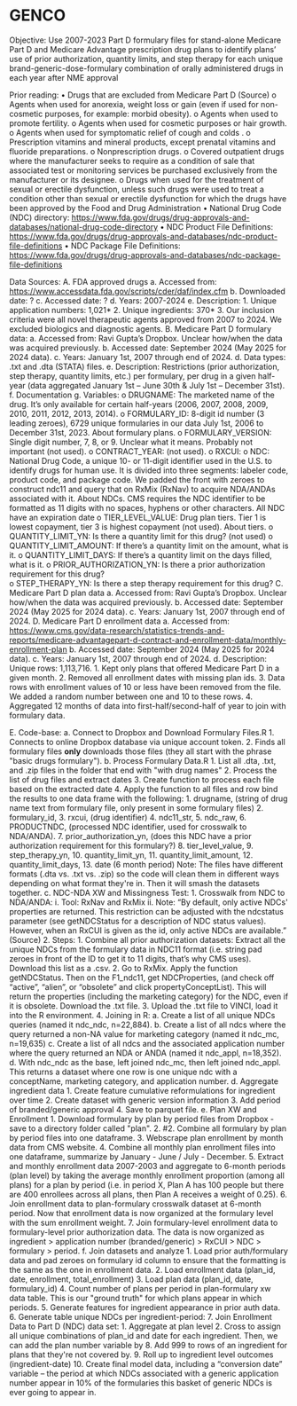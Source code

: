 # GENCO
Objective: 
Use 2007-2023 Part D formulary files for stand-alone Medicare Part D and Medicare Advantage prescription drug plans to identify plans’ use of prior authorization, quantity limits, and step therapy for each unique brand-generic-dose-formulary combination of orally administered drugs in each year after NME approval

Prior reading:
•	Drugs that are excluded from Medicare Part D (Source)
    o	Agents when used for anorexia, weight loss or gain (even if used for non-cosmetic purposes, for example: morbid obesity). 
    o	Agents when used to promote fertility. 
    o	Agents when used for cosmetic purposes or hair growth. 
    o	Agents when used for symptomatic relief of cough and colds . 
    o	Prescription vitamins and mineral products, except prenatal vitamins and fluoride preparations. 
    o	Nonprescription drugs. 
    o	Covered outpatient drugs where the manufacturer seeks to require as a condition of sale that associated test or monitoring services be purchased exclusively from the manufacturer or its designee. 
    o	Drugs when used for the treatment of sexual or erectile dysfunction, unless such drugs were used to treat a condition other than sexual or erectile dysfunction for which the drugs have been approved by the Food and Drug Administration
•	National Drug Code (NDC) directory: https://www.fda.gov/drugs/drug-approvals-and-databases/national-drug-code-directory
•	NDC Product File Definitions: https://www.fda.gov/drugs/drug-approvals-and-databases/ndc-product-file-definitions
•	NDC Package File Definitions: https://www.fda.gov/drugs/drug-approvals-and-databases/ndc-package-file-definitions

Data Sources:
  A.	FDA approved drugs
    a.	Accessed from: https://www.accessdata.fda.gov/scripts/cder/daf/index.cfm
    b.	Downloaded date: ?
    c.	Accessed date: ?
    d.	Years: 2007-2024
    e.	Description:
        1.	Unique application numbers: 1,021*
        2.	Unique ingredients: 370*
        3.	Our inclusion criteria were all novel therapeutic agents approved from 2007 to 2024. We excluded biologics and diagnostic agents. 
  B.	Medicare Part D formulary data:
    a.	Accessed from: Ravi Gupta’s Dropbox. Unclear how/when the data was acquired previously. 
    b.	Accessed date: September 2024 (May 2025 for 2024 data).
    c.	Years: January 1st, 2007 through end of 2024.
    d.	Data types: .txt and .dta (STATA) files.
    e.	Description: Restrictions (prior authorization, step therapy, quantity limits, etc.) per formulary, per drug in a given half-year (data aggregated January 1st – June 30th & July 1st – December 31st). 
    f.	Documentation
    g.	Variables:
          o	DRUGNAME: The marketed name of the drug. It’s only available for certain half-years (2006, 2007, 2008, 2009, 2010, 2011, 2012, 2013, 2014). 
          o	FORMULARY_ID: 8-digit id number (3 leading zeroes), 6729 unique formularies in our data July 1st, 2006 to December 31st, 2023. About formulary plans.
          o	FORMULARY_VERSION: Single digit number, 7, 8, or 9. Unclear what it means. Probably not important (not used).
          o	CONTRACT_YEAR: (not used).
          o	RXCUI: 
          o	NDC: National Drug Code, a unique 10- or 11-digit identifier used in the U.S. to identify drugs for human use. It is divided into three segments: labeler code, product code, and package code. We padded the front with zeroes to construct ndc11 and query that on RxMix (RxNav) to acquire NDA/ANDAs associated with it. About NDCs. CMS requires the NDC identifier to be formatted as 11 digits with no spaces, hyphens or other characters.
  All NDC have an expiration date
    o	TIER_LEVEL_VALUE: Drug plan tiers. Tier 1 is lowest copayment, tier 3 is highest copayment (not used). About tiers.
    o	QUANTITY_LIMIT_YN: Is there a quantity limit for this drug? (not used)
    o	QUANTITY_LIMIT_AMOUNT: If there’s a quantity limit on the amount, what is it. 
    o	QUANTITY_LIMIT_DAYS: If there’s a quantity limit on the days filled, what is it.
    o	PRIOR_AUTHORIZATION_YN: Is there a prior authorization requirement for this drug?  
    o	STEP_THERAPY_YN: Is there a step therapy requirement for this drug?
C.	Medicare Part D plan data 
    a.	Accessed from: Ravi Gupta’s Dropbox. Unclear how/when the data was acquired previously.
    b.	Accessed date: September 2024 (May 2025 for 2024 data).
    c.	Years: January 1st, 2007 through end of 2024.
D.	Medicare Part D enrollment data
    a.	Accessed from: https://www.cms.gov/data-research/statistics-trends-and-reports/medicare-advantagepart-d-contract-and-enrollment-data/monthly-enrollment-plan
    b.	Accessed date: September 2024 (May 2025 for 2024 data).
    c.	Years: January 1st, 2007 through end of 2024.
    d.	Description: Unique rows: 1,113,716.
          1.	Kept only plans that offered Medicare Part D in a given month. 
          2.	Removed all enrollment dates with missing plan ids.
          3.	Data rows with enrollment values of 10 or less have been removed from the file. We added a random number between one and 10 to these rows.
          4.	Aggregated 12 months of data into first-half/second-half of year to join with formulary data.

  E.	Code-base:
      a.	Connect to Dropbox and Download Formulary Files.R
        1.	Connects to online Dropbox database via unique account token.
        2.	Finds all formulary files **only** downloads those files (they all start with the phrase "basic drugs formulary").
  b.	Process Formulary Data.R
        1.	List all .dta, .txt, and .zip files in the folder that end with "with drug names"
        2.	Process the list of drug files and extract dates
        3.	Create function to process each file based on the extracted date
  4.	Apply the function to all files and row bind the results to one data frame with the following:
        1.	drugname, (string of drug name text from formulary file, only present in some formulary files)
        2.	formulary_id, 
        3.	rxcui, (drug identifier)
        4.	ndc11_str,
        5.	ndc_raw,
        6.	PRODUCTNDC, (processed NDC identifier, used for crosswalk to NDA/ANDA).
        7.	prior_authorization_yn, (does this NDC have a prior authorization requirement for this formulary?)
        8.	tier_level_value,
        9.	step_therapy_yn,
        10.	quantity_limit_yn,
        11.	quantity_limit_amount,
        12.	quantity_limit_days,
        13.	date (6 month period)
            Note: The files have different formats (.dta vs. .txt vs. .zip) so the code will clean them in different ways depending on what format they're in. Then it will smash the datasets together.
c.	NDC-NDA XW and Missingness Test:
      1.	Crosswalk from NDC to NDA/ANDA:
      i.	Tool: RxNav and RxMix
      ii.	Note: “By default, only active NDCs' properties are returned. This restriction can be adjusted with the ndcstatus parameter (see getNDCStatus for a description of NDC status values). However, when an RxCUI is given as the id, only active NDCs are available.” (Source)
2.	Steps:
      1.	Combine all prior authorization datasets: Extract all the unique NDCs from the formulary data in NDC11 format (i.e. string pad zeroes in front of the ID to get it to 11 digits, that’s why CMS uses). Download this list as a .csv.
      2.	Go to RxMix. Apply the function getNDCStatus. Then on the F1_ndc11, get NDCProperties, (and check off “active”, “alien”, or “obsolete” and click propertyConceptList). This will return the properties (including the marketing category) for the NDC, even if it is obsolete. Download the .txt file.
    3.	Upload the .txt file to VINCI, load it into the R environment.
    4.	Joining in R:
    a.	Create a list of all unique NDCs queries (named it ndc_ndc, n=22,884).
    b.	Create a list of all ndcs where the query returned a non-NA value for marketing category (named it ndc_mc, n=19,635)
    c.	Create a list of all ndcs and the associated application number where the query returned an NDA or ANDA (named it ndc_appl, n=18,352).
    d.	With ndc_ndc as the base, left joined ndc_mc, then left joined ndc_appl. This returns a dataset where one row is one unique ndc with a conceptName, marketing category, and application number.
    d.	Aggregate ingredient data
      1.	Create feature cumulative reformulations for ingredient over time 
      2.	Create dataset with generic version information
    3.	Add period of branded/generic approval
    4.	Save to parquet file.
      e.	Plan XW and Enrollment
      1.	Download formulary by plan by period files from Dropbox - save to a directory folder called "plan".
      2.	#2. Combine all formulary by plan by period files into one dataframe.
      3.	Webscrape plan enrollment by month data from CMS website.
      4.	Combine all monthly plan enrollment files into one dataframe, summarize by January - June / July - December.
      5.	Extract and monthly enrollment data 2007-2003 and aggregate to 6-month periods (plan level) by taking the average monthly enrollment proportion (among all plans) for a plan by period (i.e. in period X, Plan A has 100 people but there are 400 enrollees across all plans, then Plan A receives a weight of 0.25). 
      6.	Join enrollment data to plan-formulary crosswalk dataset at 6-month period. Now that enrollment data is now organized at the formulary level with the sum enrollment weight.
      7.	Join formulary-level enrollment data to formulary-level prior authorization data. The data is now organized as ingredient > application number (branded/generic) > RxCUI > NDC > formulary > period.
  f.	Join datasets and analyze
    1.	Load prior auth/formulary data and pad zeroes on formulary id column to ensure that the formatting is the same as the one in enrollment data.
    2.	Load enrollment data (plan_id, date, enrollment, total_enrollment)
    3.	Load plan data (plan_id, date, formulary_id)
    4.	Count number of plans per period in plan-formulary xw data table. This is our "ground truth" for which plans appear in which periods.
    5.	Generate features for ingredient appearance in prior auth data.
    6.	Generate table  unique NDCs per ingredient-period:
    7.	Join Enrollment Data to Part D (NDC) data set:
    1.	Aggregate at plan level
    2.	Cross to assign all unique combinations of plan_id and date for each ingredient. Then, we can add the plan number variable by
    8.	Add 999 to rows of an ingredient for plans that they're not covered by.
    9.	Roll up to ingredient level outcomes (ingredient-date)
    10.	Create final model data, including a “conversion date” variable – the period at which NDCs associated with a generic application number appear in 10% of the formularies this basket of generic NDCs is ever going to appear in.

